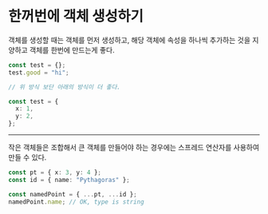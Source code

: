 # 한꺼번에 객체 생성하기

객체를 생성할 때는 객체를 먼저 생성하고,
해당 객체에 속성을 하나씩 추가하는 것을 지양하고
객체를 한번에 만드는게 좋다.

```ts
const test = {};
test.good = "hi";

// 위 방식 보단 아래의 방식이 더 좋다.

const test = {
  x: 1,
  y: 2,
};
```

---

작은 객체들은 조합해서 큰 객체를 만들어야 하는 경우에는
스프레드 연산자를 사용하여 만들 수 있다.

```ts
const pt = { x: 3, y: 4 };
const id = { name: "Pythagoras" };

const namedPoint = { ...pt, ...id };
namedPoint.name; // OK, type is string
```

